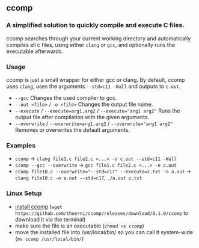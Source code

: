 ## ccomp
### A simplified solution to quickly compile and execute C files.
ccomp searches through your current working directory and automatically compiles all c files, using either `clang` or `gcc`,
and optionally runs the executable afterwards.

### Usage
ccomp is just a small wrapper for either gcc or clang. By default, ccomp uses `clang`, uses the arguments `--std=c11 -Wall` and outputs to `c.out`.
- `--gcc` Changes the used compiler to gcc.
- `--out <file>` / `-o <file>` Changes the output file name.
- `--execute` / `--execute=arg1,arg2` / `--execute="arg1 arg2"` Runs the output file after compilation with the given arguments.
- `--overwrite` / `--overwrite=arg1,arg2` / `--overwrite="arg1 arg2"` Removes or overwrites the default arguments.

### Examples
- `ccomp` -> `clang file1.c file2.c <...> -o c.out --std=c11 -Wall`
- `ccomp --gcc --overwrite` -> `gcc file1.c file2.c <...> -o c.out`
- `ccomp file10.c --overwrite="--std=c17" --execute=z.txt -o a.out` -> `clang file10.c -o a.out --std=c17`, `./a.out z.txt`

### Linux Setup
- [install ccomp](https://github.com/thoerni/ccomp/releases/tag/0.1.0) (`wget https://github.com/thoerni/ccomp/releases/download/0.1.0/ccomp` to download it via the terminal)
- make sure the file is an executable (`chmod +x ccomp`)
- move the installed file into /usr/local/bin/ so you can call it system-wide (`mv ccomp /usr/local/bin/`)
